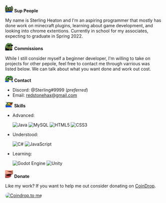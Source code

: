 <img src="/img/POGGIES.png" width="25"> **Sup People**

My name is Sterling Heaton and I'm an aspiring programmer that mostly has done work on minecraft plugins, learning about game development, and looking into chrome extentions. Currently in school for my associates, expecting to graduate in Spring 2022.

<img src="/img/EZ.png" width="25"> **Commissions**

While I still consider myself a beginner developer, I'm willing to take on projects for other pepole, feel free to contact me through varrious was listed below. We can talk about what you want done and work out cost. 

<img src="/img/peepoG.png" width="25"> **Contact**

   - Discord: @Sterling#9999 (*preferred*)
   - Email: redstonehax@gmail.com

<img src="/img/WICKED.png" width="25"> **Skills**

* Advanced:

	<img alt="Java" src="https://img.shields.io/badge/java-%23ED8B00.svg?style=for-the-badge&logo=java&logoColor=white"/> <img alt="MySQL" src="https://img.shields.io/badge/mysql-%2300f.svg?style=for-the-badge&logo=mysql&logoColor=white"/> <img alt="HTML5" src="https://img.shields.io/badge/html5-%23E34F26.svg?style=for-the-badge&logo=html5&logoColor=white"/> <img alt="CSS3" src="https://img.shields.io/badge/css3-%231572B6.svg?style=for-the-badge&logo=css3&logoColor=white"/>

* Understood:

	<img alt="C#" src="https://img.shields.io/badge/c%23-%23239120.svg?style=for-the-badge&logo=c-sharp&logoColor=white"/> <img alt="JavaScript" src="https://img.shields.io/badge/javascript-%23323330.svg?style=for-the-badge&logo=javascript&logoColor=%23F7DF1E"/>

* Learning:

	<img alt="Godot Engine" src="https://img.shields.io/badge/GODOT-%23FFFFFF.svg?style=for-the-badge&logo=godot-engine"/> <img alt="Unity" src="https://img.shields.io/badge/unity-%23000000.svg?style=for-the-badge&logo=unity&logoColor=white"/>

<img src="/img/Pog.png" width="25"> **Donate**

Like my work? If you want to help me out consider donating on [CoinDrop](https://coindrop.to/sterlingheaton).

<a href="https://coindrop.to/sterlingheaton" target="_blank"><img src="https://coindrop.to/embed-button.png" style="border-radius: 10px; height: 57px !important;width: 229px !important;" alt="Coindrop.to me"></img></a>


<!---
SterlingHeaton/SterlingHeaton is a ✨ special ✨ repository because its `README.md` (this file) appears on your GitHub profile.
You can click the Preview link to take a look at your changes.
--->
